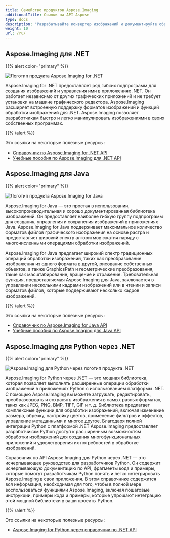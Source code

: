 ```yaml
---
title: Семейство продуктов Aspose.Imaging
additionalTitle: Ссылки на API Aspose
type: docs
description: "Разрабатывайте конвертер изображений и документируйте обработку изображений самостоятельно или в облаке с помощью простых в использовании API-интерфейсов Aspose.Imaging. Aspose.Imaging доступен для .NET, Java и других платформ."
weight: 10
url: /ru/
---
```


## Aspose.Imaging для .NET

{{% alert color="primary" %}} 

![Логотип продукта Aspose.Imaging for .NET](../home_1.png)

Aspose.Imaging for .NET предоставляет ряд гибких подпрограмм для создания изображений и управления ими в приложениях .NET. Он работает независимо от других графических приложений и не требует установки на машине графического редактора. Aspose.Imaging расширяет встроенную поддержку форматов изображений и функций обработки изображений для .NET. Aspose.Imaging позволяет разработчикам быстро и легко манипулировать изображениями в своих собственных программах.

{{% /alert %}}

Это ссылки на некоторые полезные ресурсы:

- [Справочник по Aspose.Imaging for .NET API](/imaging/ru/net/)
- [Учебные пособия по Aspose.Imaging для .NET API](/tutorials/imaging/ru/net/)

## Aspose.Imaging для Java

{{% alert color="primary" %}}

![Логотип продукта Aspose.Imaging for Java](../home_2.png)

Aspose.Imaging for Java — это простая в использовании, высокопроизводительная и хорошо документированная библиотека изображений. Он предоставляет наиболее гибкую группу подпрограмм для создания, управления и сохранения изображений в приложениях Java. Aspose.Imaging for Java поддерживает максимальное количество форматов файлов графического изображения на основе растра и предоставляет широкий спектр алгоритмов сжатия наряду с многочисленными операциями обработки изображений.

Aspose.Imaging for Java предлагает широкий спектр традиционных операций обработки изображений, таких как преобразование изображения из одного формата в другой, рисование собственных объектов, а также GraphicsPath и геометрические преобразования, такие как масштабирование, вращение и отражение. Требовательная функция, предоставляемая Aspose.Imaging для Java, заключается в управлении несколькими кадрами изображений или в чтении и записи форматов файлов, которые поддерживают несколько кадров изображений.

{{% /alert %}}

Это ссылки на некоторые полезные ресурсы:

- [Справочник по Aspose.Imaging for Java API](/imaging/java/)
- [Учебные пособия по Aspose.Imaging для Java API](/tutorials/imaging/ru/java/)

## Aspose.Imaging для Python через .NET

{{% alert color="primary" %}}

![Aspose.Imaging для Python через логотип продукта .NET](../home_4.png)

Aspose.Imaging for Python через .NET — это мощная библиотека, которая позволяет выполнять расширенные операции обработки изображений в приложениях Python с использованием платформы .NET. С помощью Aspose.Imaging вы можете загружать, редактировать, преобразовывать и сохранять изображения в самых разных форматах, таких как JPEG, PNG, BMP, TIFF, GIF и т. д. Библиотека предлагает комплексные функции для обработки изображений, включая изменение размера, обрезку, настройку цветов, применение фильтров и эффектов, управление метаданными и многое другое. Благодаря полной интеграции Python с платформой .NET Aspose.Imaging предоставляет разработчикам Python доступ к расширенным возможностям обработки изображений для создания многофункциональных приложений и удовлетворения их потребностей в обработке изображений.

Справочник по API Aspose.Imaging для Python через .NET — это исчерпывающее руководство для разработчиков Python. Он содержит исчерпывающую документацию по API, фрагменты кода и примеры, которые помогут разработчикам Python понять и легко интегрировать Aspose.Imaging в свои приложения. В этом справочнике содержится вся информация, необходимая для того, чтобы в полной мере воспользоваться функциями Aspose.Imaging, включая пошаговые инструкции, примеры кода и примеры, которые упрощают интеграцию этой мощной библиотеки в ваши проекты Python.

{{% /alert %}}

Это ссылки на некоторые полезные ресурсы:

- [Aspose.Imaging for Python через справочник по .NET API](/imaging/python-net/)
